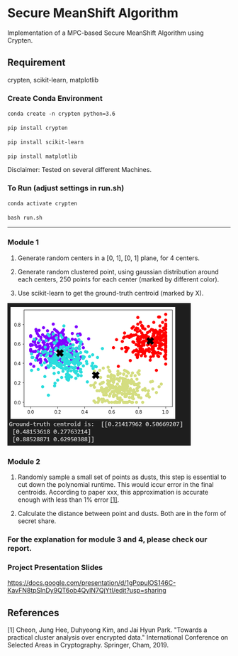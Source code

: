 # Secure MeanShift Algorithm
Implementation of a MPC-based Secure MeanShift Algorithm using Crypten.


## Requirement
crypten, scikit-learn, matplotlib

### Create Conda Environment

    conda create -n crypten python=3.6

    pip install crypten

    pip install scikit-learn

    pip install matplotlib

Disclaimer: Tested on several different Machines.

### To Run (adjust settings in run.sh)

    conda activate crypten

    bash run.sh

***

### Module 1

1. Generate random centers in a [0, 1], [0, 1] plane, for 4 centers.

2. Generate random clustered point, using gaussian distribution around each centers, 250 points for each center (marked by different color).

3. Use scikit-learn to get the ground-truth centroid (marked by X).

![Example of Module 1](images/fig_generate.PNG)

### Module 2

1. Randomly sample a small set of points as dusts, this step is essential to cut down the polynomial runtime. This would iccur error in the final centroids. According to paper xxx, this approximation is accurate enough with less than 1% error [[1]](#1).

2. Calculate the distance between point and dusts. Both are in the form of secret share.

### For the explanation for module 3 and 4, please check our report.

### Project Presentation Slides ###

https://docs.google.com/presentation/d/1gPopulOS146C-KavFN8tpSlnDy9QT6ob4QylN7QjYtI/edit?usp=sharing

## References
<a id="1">[1]</a> 
Cheon, Jung Hee, Duhyeong Kim, and Jai Hyun Park. "Towards a practical cluster analysis over encrypted data." International Conference on Selected Areas in Cryptography. Springer, Cham, 2019.
